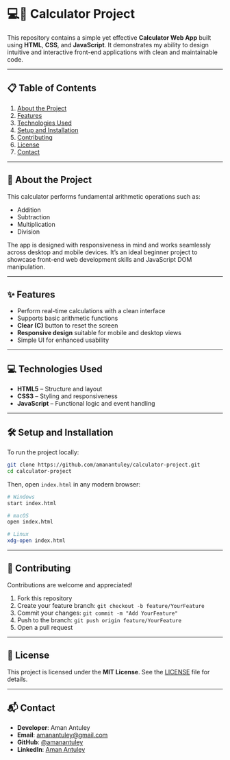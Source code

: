 

# 💻🧮 Calculator Project

This repository contains a simple yet effective **Calculator Web App** built using **HTML**, **CSS**, and **JavaScript**. It demonstrates my ability to design intuitive and interactive front-end applications with clean and maintainable code.

---

## 📋 Table of Contents

1. [About the Project](#about-the-project)
2. [Features](#features)
3. [Technologies Used](#technologies-used)
4. [Setup and Installation](#setup-and-installation)
5. [Contributing](#contributing)
6. [License](#license)
7. [Contact](#contact)

---

## 📝 About the Project

This calculator performs fundamental arithmetic operations such as:

* Addition
* Subtraction
* Multiplication
* Division

The app is designed with responsiveness in mind and works seamlessly across desktop and mobile devices. It’s an ideal beginner project to showcase front-end web development skills and JavaScript DOM manipulation.

---

## ✨ Features

* Perform real-time calculations with a clean interface
* Supports basic arithmetic functions
* **Clear (C)** button to reset the screen
* **Responsive design** suitable for mobile and desktop views
* Simple UI for enhanced usability

---

## 💻 Technologies Used

* **HTML5** – Structure and layout
* **CSS3** – Styling and responsiveness
* **JavaScript** – Functional logic and event handling

---

## 🛠 Setup and Installation

To run the project locally:

```bash
git clone https://github.com/amanantuley/calculator-project.git
cd calculator-project
```

Then, open `index.html` in any modern browser:

```bash
# Windows
start index.html

# macOS
open index.html

# Linux
xdg-open index.html
```

---

## 🤝 Contributing

Contributions are welcome and appreciated!

1. Fork this repository
2. Create your feature branch: `git checkout -b feature/YourFeature`
3. Commit your changes: `git commit -m "Add YourFeature"`
4. Push to the branch: `git push origin feature/YourFeature`
5. Open a pull request

---

## 📄 License

This project is licensed under the **MIT License**. See the [LICENSE](LICENSE) file for details.

---

## 📬 Contact

* **Developer**: Aman Antuley
* **Email**: [amanantuley@gmail.com](mailto:amanantuley@gmail.com)
* **GitHub**: [@amanantuley](https://github.com/amanantuley)
* **LinkedIn**: [Aman Antuley](https://www.linkedin.com/in/amanantuley)

